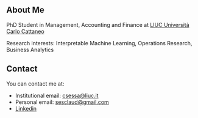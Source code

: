 ## About Me
PhD Student in Management, Accounting and Finance at [LIUC Università Carlo Cattaneo](https://www.liuc.it/)

Research interests: Interpretable Machine Learning, Operations Research, Business Analytics


## Contact
You can contact me at:
* Institutional email: [csessa@liuc.it](mailto:csessa@liuc.it)
* Personal email: [sesclaud@gmail.com](mailto:sesclaud@gmail.com)
* [Linkedin](https://www.linkedin.com/in/claudiasessa/)
